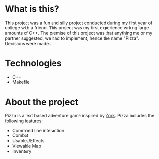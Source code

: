 # What is this?
This project was a fun and silly project conducted during my first year of college with a friend. This project was my first experience writing large amounts of C++. The premise of this project was that anything me or my partner suggested, we had to implement, hence the name "Pizza". Decisions were made...

# Technologies
* C++
* Makefile

# About the project
Pizza is a text based adventure game inspired by [Zork](https://www.google.com/search?q=zork). Pizza includes the following features:
* Command line interaction
* Combat
* Usables/Effects
* Viewable Map
* Inventory
